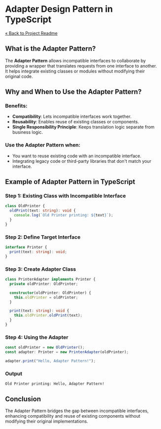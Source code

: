 # Adapter Design Pattern in TypeScript

[« Back to Project Readme](https://github.com/adamrichardturner/design-patterns/blob/main/README.md)

## What is the Adapter Pattern?

The **Adapter Pattern** allows incompatible interfaces to collaborate by providing a wrapper that translates requests from one interface to another. It helps integrate existing classes or modules without modifying their original code.

## Why and When to Use the Adapter Pattern?

### Benefits:
- **Compatibility**: Lets incompatible interfaces work together.
- **Reusability**: Enables reuse of existing classes or components.
- **Single Responsibility Principle**: Keeps translation logic separate from business logic.

### Use the Adapter Pattern when:
- You want to reuse existing code with an incompatible interface.
- Integrating legacy code or third-party libraries that don't match your interface.

## Example of Adapter Pattern in TypeScript

### Step 1: Existing Class with Incompatible Interface

```typescript
class OldPrinter {
  oldPrint(text: string): void {
    console.log(`Old Printer printing: ${text}`);
  }
}
```

### Step 2: Define Target Interface

```typescript
interface Printer {
  print(text: string): void;
}
```

### Step 3: Create Adapter Class

```typescript
class PrinterAdapter implements Printer {
  private oldPrinter: OldPrinter;

  constructor(oldPrinter: OldPrinter) {
    this.oldPrinter = oldPrinter;
  }

  print(text: string): void {
    this.oldPrinter.oldPrint(text);
  }
}
```

### Step 4: Using the Adapter

```typescript
const oldPrinter = new OldPrinter();
const adapter: Printer = new PrinterAdapter(oldPrinter);

adapter.print("Hello, Adapter Pattern!");
```

### Output
```
Old Printer printing: Hello, Adapter Pattern!
```

## Conclusion

The Adapter Pattern bridges the gap between incompatible interfaces, enhancing compatibility and reuse of existing components without modifying their original implementations.